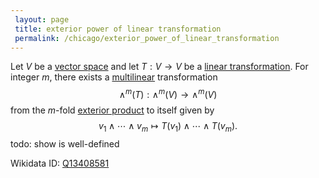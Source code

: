 ```yaml
---
 layout: page
 title: exterior power of linear transformation
 permalink: /chicago/exterior_power_of_linear_transformation
---
```

Let $V$ be a [vector space](https://mathgloss.github.io/MathGloss/chicago/vector_space) and let $T:V\to V$ be a [linear transformation](https://mathgloss.github.io/MathGloss/chicago/linear_transformation). For integer $m$, there exists a [multilinear](https://mathgloss.github.io/MathGloss/chicago/multilinear) transformation $$\wedge^m(T): \wedge^m(V) \to \wedge^m(V)$$ from the $m$-fold [exterior product](https://mathgloss.github.io/MathGloss/chicago/exterior_power_of_a_vector_space) to itself given by $$v_1\wedge\cdots\wedge v_m \mapsto T(v_1)\wedge\cdots\wedge T(v_m).$$ 
todo: show is well-defined

Wikidata ID: [Q13408581](https://www.wikidata.org/wiki/Q13408581)